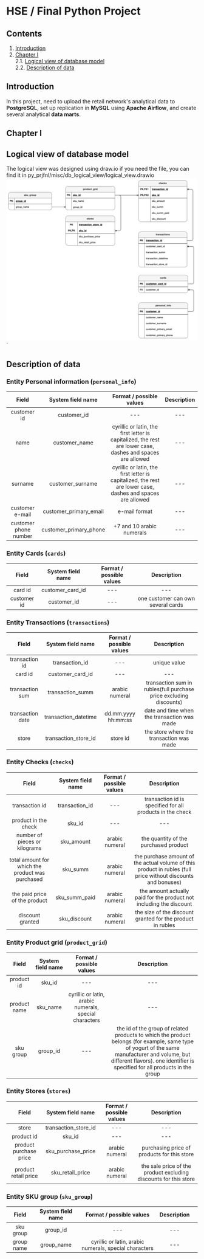 # HSE / Final Python Project
## Contents

1. [Introduction](#introduction)
2. [Chapter I](#chapter-i) \
   2.1. [Logical view of database model](#logical-view-of-database-model)  
   2.2. [Description of data](#description-of-data)  


## Introduction

In this project, need to upload the retail network's analytical data to **PostgreSQL**, set up replication in **MySQL** using **Apache Airflow**, and create several analytical **data marts**.

## Chapter I
## Logical view of database model

The logical view was designed using draw.io if you need the file, you can find it in py_prjfnl/misc/db_logical_view/logical_view.drawio
![](misc/images/logical_view.png)`

## Description of data

### Entity Personal information (`personal_info`)

|       **Field**       | **System field name**  |                                        **Format / possible values**                                        | **Description** |
| :-------------------: | :--------------------: | :--------------------------------------------------------------------------------------------------------: | :-------------: |
|      customer id      |      customer_id       |                                                    ---                                                     |       ---       |
|         name          |     customer_name      | cyrillic or latin, the first letter is capitalized, the rest are lower case, dashes and spaces are allowed |       ---       |
|        surname        |    customer_surname    | cyrillic or latin, the first letter is capitalized, the rest are lower case, dashes and spaces are allowed |       ---       |
|    customer e-mail    | customer_primary_email |                                               e-mail format                                                |       ---       |
| customer phone number | customer_primary_phone |                                         +7 and 10 arabic numerals                                          |       ---       |

### Entity Cards (`cards`)

|  **Field**  | **System field name** | **Format / possible values** |          **Description**           |
| :---------: | :-------------------: | :--------------------------: | :--------------------------------: |
|   card id   |   customer_card_id    |             ---              |                ---                 |
| customer id |      customer_id      |             ---              | one customer can own several cards |

### Entity Transactions (`transactions`)

|    **Field**     | **System field name** | **Format / possible values** |                          **Description**                           |
| :--------------: | :-------------------: | :--------------------------: | :----------------------------------------------------------------: |
|  transaction id  |    transaction_id     |             ---              |                            unique value                            |
|     card id      |   customer_card_id    |             ---              |                                ---                                 |
| transaction sum  |   transaction_summ    |        arabic numeral        | transaction sum in rubles(full purchase price excluding discounts) |
| transaction date | transaction_datetime  |     dd.mm.yyyy hh:mm:ss      |            date and time when the transaction was made             |
|      store       | transaction_store_id  |           store id           |              the store where the transaction was made              |

### Entity Checks (`checks`)

|                    **Field**                     | **System field name** | **Format / possible values** |                                                **Description**                                                |
| :----------------------------------------------: | :-------------------: | :--------------------------: | :-----------------------------------------------------------------------------------------------------------: |
|                  transaction id                  |    transaction_id     |             ---              |                           transaction id is specified for all products in the check                           |
|               product in the check               |        sku_id         |             ---              |                                                      ---                                                      |
|          number of pieces or kilograms           |      sku_amount       |        arabic numeral        |                                     the quantity of the purchased product                                     |
| total amount for which the product was purchased |       sku_summ        |        arabic numeral        | the purchase amount of the actual volume of this product in rubles (full price without discounts and bonuses) |
|          the paid price of the product           |     sku_summ_paid     |        arabic numeral        |                      the amount actually paid for the product not including the discount                      |
|                 discount granted                 |     sku_discount      |        arabic numeral        |                          the size of the discount granted for the product in rubles                           |

### Entity Product grid (`product_grid`)

|  **Field**   | **System field name** |              **Format / possible values**              |                                                                                                        **Description**                                                                                                        |
| :----------: | :-------------------: | :----------------------------------------------------: | :---------------------------------------------------------------------------------------------------------------------------------------------------------------------------------------------------------------------------: |
|  product id  |        sku_id         |                          ---                           |                                                                                                              ---                                                                                                              |
| product name |       sku_name        | cyrillic or latin, arabic numerals, special characters |                                                                                                              ---                                                                                                              |
|  sku group   |       group_id        |                          ---                           | the id of the group of related products to which the product belongs (for example, same type of yogurt of the same manufacturer and volume, but different flavors). one identifier is specified for all products in the group |

### Entity Stores (`stores`)

|       **Field**        | **System field name** | **Format / possible values** |                         **Description**                          |
| :--------------------: | :-------------------: | :--------------------------: | :--------------------------------------------------------------: |
|         store          | transaction_store_id  |             ---              |                               ---                                |
|       product id       |        sku_id         |             ---              |                               ---                                |
| product purchase price |  sku_purchase_price   |        arabic numeral        |           purchasing price of products for this store            |
|  product retail price  |   sku_retail_price    |        arabic numeral        | the sale price of the product excluding discounts for this store |

### Entity SKU group (`sku_group`)

| **Field**  | **System field name** |              **Format / possible values**              | **Description** |     |
| :--------: | :-------------------: | :----------------------------------------------------: | :-------------: | --- |
| sku group  |       group_id        |                          ---                           |       ---       |     |
| group name |      group_name       | cyrillic or latin, arabic numerals, special characters |       ---       |     |
